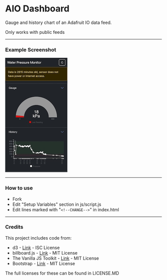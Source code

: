 # AIO Dashboard

Gauge and history chart of an Adafruit IO data feed.

Only works with public feeds

---

### Example Screenshot

![screenshot](/screenshot.jpg)

---

### How to use

* Fork
* Edit "Setup Variables" section in js/script.js
* Edit lines marked with "`<!--CHANGE-->`" in index.html
---

### Credits
This project includes code from:
* d3 - [Link](https://github.com/d3/d3) - ISC License
* billboard.js - [Link](https://github.com/naver/billboard.js) - MIT License
* The Vanilla JS Toolkit - [Link](https://vanillajstoolkit.com/) - MIT License
* Bootstrap - [Link](https://github.com/twbs/bootstrap) - MIT License

The full licenses for these can be found in LICENSE.MD

